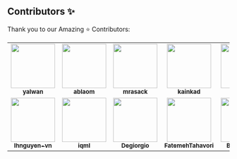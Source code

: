 ## Contributors ✨

Thank you to our Amazing :star: Contributors:

<table>
    <tr>
        <td align="center"><a href="https://github.com/yalwan-iqvia"><img src="https://avatars2.githubusercontent.com/u/59194485?s=460&u=808c813a76690b2291a64e9a5234ca5a25f7c578&v=4" width="100px;" alt=""/><br /><sub><b>yalwan</b></sub></a><br /></td>
        <td align="center"><a href="https://github.com/ablaom"><img src="https://avatars1.githubusercontent.com/u/30517088?s=460&u=01847800cb2733da76a85965ab520859c0060aca&v=4" width="100px;" alt=""/><br /><sub><b>ablaom</b></sub></a><br /></td>
        <td align="center"><a href="https://github.com/mrasack"><img src="https://avatars3.githubusercontent.com/u/60133195?s=460&v=4" width="100px;" alt=""/><br /><sub><b>mrasack</b></sub></a><br /></td>
        <td align="center"><a href="https://github.com/kainkad"><img src="https://avatars.githubusercontent.com/u/59925069?v=4" width="100px;" alt=""/><br /><sub><b>kainkad</b></sub></a><br /></td>
        <td align="center"><a href="https://github.com/sbeura"><img src="https://avatars0.githubusercontent.com/u/60133213?s=460&v=4" width="100px;" alt=""/><br /><sub><b>sbeura</b></sub></a><br /></td>
        <td align="center"><a href="https://github.com/mikey-iqml"><img src="https://avatars1.githubusercontent.com/u/61694691?s=460&v=4" width="100px;" alt=""/><br /><sub><b>mikey-iqml</b></sub></a><br /></td>
    </tr>
    <tr>
        <td align="center"><a href="https://github.com/lhnguyen-vn"><img src="https://avatars.githubusercontent.com/u/54606566" width="100px;" alt=""/><br /><sub><b>lhnguyen-vn</b></sub></a><br /></td>
        <td align="center"><img src="https://avatars2.githubusercontent.com/u/10137?s=460&u=b1951d34a583cf12ec0d3b0781ba19be97726318&v=4" width="100px;" alt=""/><br /><sub><b>iqml</b></sub></a><br /></td>
        <td align="center"><a href="https://github.com/Degiorgio"><img src="https://avatars3.githubusercontent.com/u/7044884" width="100px;" alt=""/><br /><sub><b>Degiorgio</b></sub></a><br /></td>
        <td align="center"><a href="https://github.com/FatemehTahavori"><img src="https://avatars.githubusercontent.com/u/65258954?v=4" width="100px;" alt=""/><br /><sub><b>FatemehTahavori</b></sub></a><br /></td>
        <td align="center"><a href="https://github.com/BojieSheng"><img src="https://avatars.githubusercontent.com/u/121951394?v=4" width="100px;" alt=""/><br /><sub><b>BojieSheng</b></sub></a><br /></td>
    </tr>


</table>
